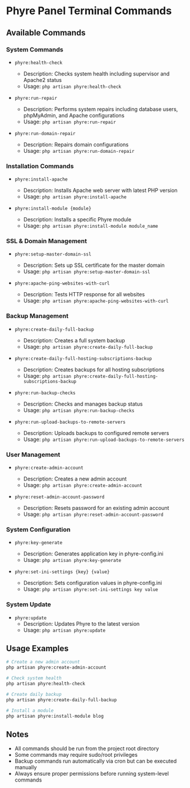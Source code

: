 # Phyre Panel Terminal Commands

## Available Commands

### System Commands

- `phyre:health-check`
  - Description: Checks system health including supervisor and Apache2 status
  - Usage: `php artisan phyre:health-check`

- `phyre:run-repair`
  - Description: Performs system repairs including database users, phpMyAdmin, and Apache configurations
  - Usage: `php artisan phyre:run-repair`

- `phyre:run-domain-repair`
  - Description: Repairs domain configurations
  - Usage: `php artisan phyre:run-domain-repair`

### Installation Commands

- `phyre:install-apache`
  - Description: Installs Apache web server with latest PHP version
  - Usage: `php artisan phyre:install-apache`

- `phyre:install-module {module}`
  - Description: Installs a specific Phyre module
  - Usage: `php artisan phyre:install-module module_name`

### SSL & Domain Management

- `phyre:setup-master-domain-ssl`
  - Description: Sets up SSL certificate for the master domain
  - Usage: `php artisan phyre:setup-master-domain-ssl`

- `phyre:apache-ping-websites-with-curl`
  - Description: Tests HTTP response for all websites
  - Usage: `php artisan phyre:apache-ping-websites-with-curl`

### Backup Management

- `phyre:create-daily-full-backup`
  - Description: Creates a full system backup
  - Usage: `php artisan phyre:create-daily-full-backup`

- `phyre:create-daily-full-hosting-subscriptions-backup`
  - Description: Creates backups for all hosting subscriptions
  - Usage: `php artisan phyre:create-daily-full-hosting-subscriptions-backup`

- `phyre:run-backup-checks`
  - Description: Checks and manages backup status
  - Usage: `php artisan phyre:run-backup-checks`

- `phyre:run-upload-backups-to-remote-servers`
  - Description: Uploads backups to configured remote servers
  - Usage: `php artisan phyre:run-upload-backups-to-remote-servers`

### User Management

- `phyre:create-admin-account`
  - Description: Creates a new admin account
  - Usage: `php artisan phyre:create-admin-account`

- `phyre:reset-admin-account-password`
  - Description: Resets password for an existing admin account
  - Usage: `php artisan phyre:reset-admin-account-password`

### System Configuration

- `phyre:key-generate`
  - Description: Generates application key in phyre-config.ini
  - Usage: `php artisan phyre:key-generate`

- `phyre:set-ini-settings {key} {value}`
  - Description: Sets configuration values in phyre-config.ini
  - Usage: `php artisan phyre:set-ini-settings key value`

### System Update

- `phyre:update`
  - Description: Updates Phyre to the latest version
  - Usage: `php artisan phyre:update`

## Usage Examples

```bash
# Create a new admin account
php artisan phyre:create-admin-account

# Check system health
php artisan phyre:health-check

# Create daily backup
php artisan phyre:create-daily-full-backup

# Install a module
php artisan phyre:install-module blog
```

## Notes

- All commands should be run from the project root directory
- Some commands may require sudo/root privileges
- Backup commands run automatically via cron but can be executed manually
- Always ensure proper permissions before running system-level commands

